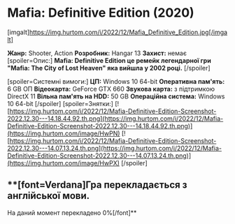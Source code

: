 # **Mafia: Definitive Edition (2020)**
[imgalt]https://img.hurtom.com/i/2022/12/Mafia_Definitive_Edition.jpg[/imgalt]

**Жанр:** Shooter, Action
**Розробник:** Hangar 13
**Захист:** немає
[spoiler=Опис:]
**Mafia: Definitive Edition це ремейк легендарної гри "Mafia: The City of Lost Heaven" яка вийшла у 2002 році.**
[/spoiler]

[spoiler=Системні вимоги:]
**ЦП:** Windows 10 64-bit
**Оперативна пам'ять:** 6 GB ОП
**Відеокарта:** GeForce GTX 660
**Звукова карта:** з підтримкою DirectX 11
**Вільна пам'ять на HDD:** 50 GB
**Операційна система:** Windows 10 64-bit
[/spoiler]
[spoiler=Знятки:]
[![https://img.hurtom.com/i/2022/12/Mafia-Definitive-Edition-Screenshot-2022.12.30---14.18.44.92.th.png](https://img.hurtom.com/i/2022/12/Mafia-Definitive-Edition-Screenshot-2022.12.30---14.18.44.92.th.png)](https://img.hurtom.com/image/HwPN) [![https://img.hurtom.com/i/2022/12/Mafia-Definitive-Edition-Screenshot-2022.12.30---14.07.13.24.th.png](https://img.hurtom.com/i/2022/12/Mafia-Definitive-Edition-Screenshot-2022.12.30---14.07.13.24.th.png)](https://img.hurtom.com/image/HwPX)
[/spoiler]
## **[font=Verdana]Гра перекладається з англійської мови.
На даний момент перекладено 0%[/font]**
